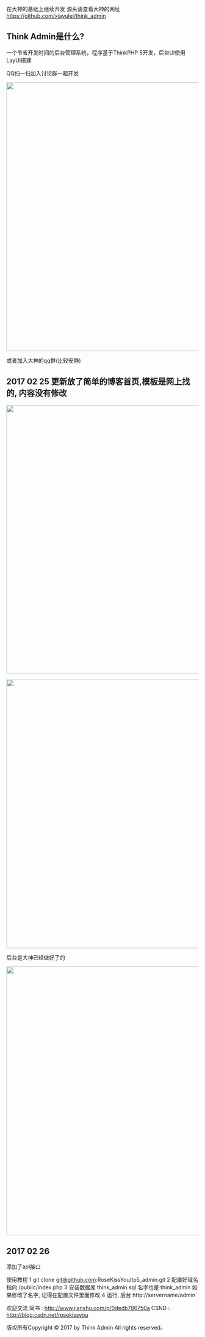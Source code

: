 在大神的基础上继续开发  源头请查看大神的网址
https://github.com/xiayulei/think_admin
## Think Admin是什么?
一个节省开发时间的后台管理系统，程序基于ThinkPHP 5开发，后台UI使用LayUI搭建

QQ扫一扫加入讨论群一起开发
<p align="center">
<img src="http://by.dgyzf.net/images/tp5-admincode.png" width="702" style="margin:0 auto" />
</p>
或者加入大神的qq群(比较安静)

## 2017 02 25 更新放了简单的博客首页,模板是网上找的, 内容没有修改

<p align="center">
<img src="http://by.dgyzf.net/images/tp5-admin.png" width="702" style="margin:0 auto" />
</p>
<p align="center">
<img src="http://by.dgyzf.net/images/tp5-admin1.png" width="702" style="margin:0 auto" />
</p>

后台是大神已经做好了的
<p align="center">
<img src="http://by.dgyzf.net/images/tp5-admin3.png" width="702" style="margin:0 auto" />
</p>


## 2017 02 26
添加了api接口


使用教程
1  git clone git@github.com:RoseKissYou/tp5_admin.git
2  配置好域名 指向  /public/index.php
3  安装数据库  think_admin.sql   名字也是 think_admin 如果修改了名字, 记得在配置文件里面修改
4  运行, 后台 http://servername/admin

欢迎交流    简书  :   http://www.jianshu.com/p/0dedb786750a
            CSND  :   http://blog.csdn.net/rosekissyou

版权所有Copyright © 2017 by Think Admin All rights reserved。